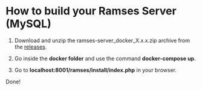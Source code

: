 # How to build your Ramses Server (MySQL)

1. Download and unzip the ramses-server_docker_X.x.x.zip archive from the [releases](https://github.com/RxLaboratory/Ramses-Server/releases).

2. Go inside the **docker folder** and use the command **docker-compose up**.

3. Go to **localhost:8001/ramses/install/index.php** in your browser.

Done!

